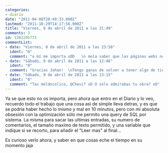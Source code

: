 ```yaml
---
categories:
- diario
date: "2011-04-08T20:49:33.000Z"
lastmod: "2011-10-29T14:17:56.000Z"
title: "Viernes, 8 de abril de 2011 a las 21:49"
comments: 3
id: 1302295773
commentList:
- date: "Viernes, 8 de abril de 2011 a las 23:58"
  ident: "0"
  comment: "a mí me importa xDD   \n mola saber que las páginas webs no vienen hechas y que en su momento requirió que alguien se pasara horas delante de un ordenador y todo para que ahora mismo, por ejemplo, pueda comentar esta entrada, publicar una si quiero y leer las demás."
- date: "Sábado, 9 de abril de 2011 a las 12:46"
  ident: "0"
  comment: "Gracias Johan!  \nTengo ganas de volver a tener algo de tiempo libre para poder hacer cosas nuevas, que espero sean interesantes ;)"
- date: "Sábado, 9 de abril de 2011 a las 13:15"
  ident: "0"
  comment: "Tas meláncolico, @Chevi? xD O solo admirabas tu obra? xD"
---
```


Ya se que esto no os importa, pero ahora que entro en el Diario y lo veo, recuerdo todo el trabajo que una cosa asi de simple lleva detras, y es que se podria haber hecho lo mismo y mal en 10 minutos, pero con mi absoluta obsesión con la optimización sólo me permito una query de SQL por sistema. La misma para sacar las ultimas entradas, su numero de comentarios, el tamaño maximo de texto permitido, y una variable que indique si se recorto, para añadir el "Leer mas" al final...  
  
Es curioso verlo ahora, y saber en que cosas eche el tiempo en su momento jaja